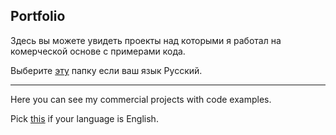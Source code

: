 ## Portfolio
Здесь вы можете увидеть проекты над которыми я работал на комерческой основе с примерами кода.

Выберите [эту](/russian) папку если ваш язык Русский.

---

Here you can see my commercial projects with code examples. 

Pick [this](/english) if your language is English. 
